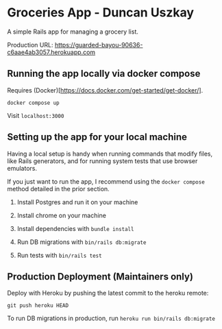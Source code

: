 # Groceries App - Duncan Uszkay

A simple Rails app for managing a grocery list.

Production URL: https://guarded-bayou-90636-c6aae4ab3057.herokuapp.com

## Running the app locally via docker compose

Requires (Docker)[https://docs.docker.com/get-started/get-docker/].

`docker compose up` 

Visit `localhost:3000`

## Setting up the app for your local machine

Having a local setup is handy when running commands that modify files, like Rails generators, and for running system tests that use browser emulators.

If you just want to run the app, I recommend using the `docker compose` method detailed in the prior section.

1. Install Postgres and run it on your machine

1. Install chrome on your machine

1. Install dependencies with `bundle install`

1. Run DB migrations with `bin/rails db:migrate`

1. Run tests with `bin/rails test`

## Production Deployment (Maintainers only)

Deploy with Heroku by pushing the latest commit to the heroku remote:

```
git push heroku HEAD
```

To run DB migrations in production, run `heroku run bin/rails db:migrate`